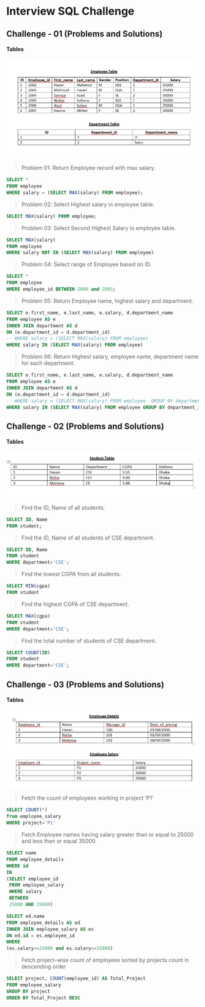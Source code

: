# Interview SQL Challenge

## Challenge - 01 (Problems and Solutions)

#### Tables

![Employee-Department-Table](Images/Employee-Department-Table.PNG)

> Problem 01: Return Employee record with max salary.
```sql
SELECT * 
FROM employee
WHERE salary = (SELECT MAX(salary) FROM employee);
```
> Problem 02: Select Highest salary in employee table.
```sql
SELECT MAX(salary) FROM employee;
```
> Problem 03: Select Second Highest Salary in employee table.
```sql
SELECT MAX(salary) 
FROM employee
WHERE salary NOT IN (SELECT MAX(salary) FROM employee)
```
> Problem 04: Select range of Employee based on ID.
```sql
SELECT * 
FROM employee
WHERE employee_id BETWEEN 2000 and 2003;
```
> Problem 05: Return Employee name, highest salary and department.
```sql
SELECT e.first_name, e.last_name, e.salary, d.department_name
FROM employee AS e
INNER JOIN department AS d 
ON (e.department_id = d.department_id)
-- WHERE salary = (SELECT MAX(salary) FROM employee)
WHERE salary IN (SELECT MAX(salary) FROM employee)
```
> Problem 06: Return Highest salary, employee name, department name for each department.
```sql
SELECT e.first_name, e.last_name, e.salary, d.department_name
FROM employee AS e
INNER JOIN department AS d 
ON (e.department_id = d.department_id)
-- WHERE salary = (SELECT MAX(salary) FROM employee  GROUP BY department_id)
WHERE salary IN (SELECT MAX(salary) FROM employee GROUP BY department_id)
```

## Challenge - 02 (Problems and Solutions)

#### Tables

![Student-Table](Images/Student-table.PNG)

> Find the ID, Name of all students.
```sql
SELECT ID, Name 
FROM student;
```
> Find the ID, Name of all students of CSE department.
```sql
SELECT ID, Name 
FROM student
WHERE department='CSE';
```
> Find the lowest CGPA from all students.
```sql
SELECT MIN(cgpa) 
FROM student
```
> Find the highest CGPA of CSE department.
```sql
SELECT MAX(cgpa) 
FROM student
WHERE department='CSE';
```
> Find the total number of students of CSE department.
```sql
SELECT COUNT(ID) 
FROM student
WHERE department='CSE';
```

## Challenge - 03 (Problems and Solutions)

#### Tables

![Employee-Table](Images/Employee-Table.PNG)

> Fetch the count of employees working in project 'P1'
```sql
SELECT COUNT(*) 
from employee_salary 
WHERE project='P1'
```
> Fetch Employee names having salary greater than or equal to 25000 and less than or equal 35000.
```sql
SELECT name 
FROM employee_details
WHERE id 
IN
(SELECT employee_id 
 FROM employee_salary
 WHERE salary 
 BETWEEN
 25000 AND 35000)
```
```sql
SELECT ed.name 
FROM employee_details AS ed
INNER JOIN employee_salary AS es 
ON ed.id = es.employee_id
WHERE 
(es.salary>=25000 and es.salary<=35000)
```
> Fetch project-wise count of employees sorted by projects count in descending order
```sql
SELECT project, COUNT(employee_id) AS Total_Project
FROM employee_salary
GROUP BY project
ORDER BY Total_Project DESC
```

